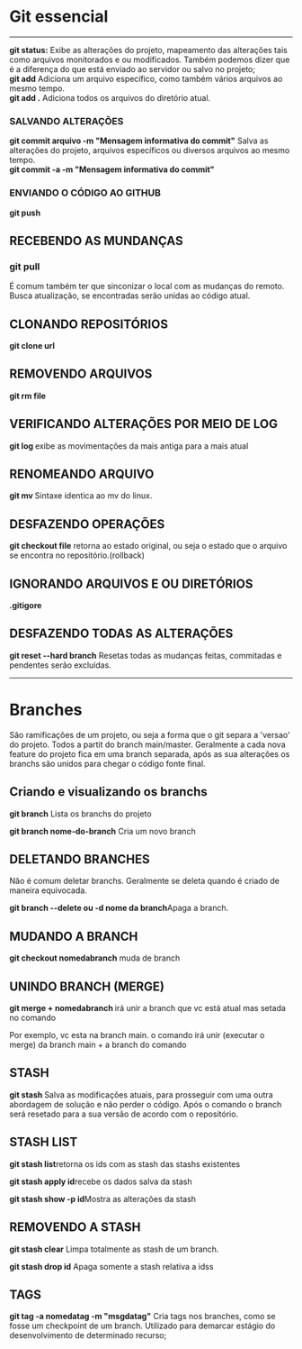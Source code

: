 <h1>Git essencial</h1>
<hr>
<b>git status:</b> Exibe as alterações do projeto, mapeamento das alterações tais como arquivos monitorados e ou modificados. Também podemos dizer que é a diferença do que está enviado ao servidor ou salvo no projeto;
<br>
<b>git add</b> Adiciona um arquivo  específico, como também vários arquivos ao mesmo tempo.<br>
<b>git add .</b> Adiciona todos os arquivos do diretório atual.<br>
<h3>SALVANDO ALTERAÇÕES</h3>
<b>git commit arquivo -m "Mensagem informativa do commit"</b>  Salva as alterações do projeto, arquivos específicos ou diversos arquivos ao mesmo tempo.<br>
<b>git commit -a -m "Mensagem informativa do commit"</b>
<h3>ENVIANDO O CÓDIGO AO GITHUB</h3>
<b>git push</b> 
<h2>RECEBENDO AS MUNDANÇAS</H2>
<h3>git pull</h3>É comum também ter que sinconizar o local com as mudanças do remoto. Busca atualização, se encontradas serão unidas ao código atual.
<h2>CLONANDO REPOSITÓRIOS</H2>
<b>git clone url</b>
<h2>REMOVENDO ARQUIVOS</H2>
<b>git rm file</b>
<h2>VERIFICANDO ALTERAÇÕES POR MEIO DE LOG</H2>
<b> git log </b> exibe as movimentações da mais antiga para a mais atual
<h2>RENOMEANDO ARQUIVO</H2>
<b>git mv </b> Sintaxe identica ao mv do linux.
<h2>DESFAZENDO OPERAÇÕES</h2>
<b>git checkout file</b> retorna ao estado original, ou seja o estado que o arquivo se encontra no repositório.(rollback)
<h2>IGNORANDO ARQUIVOS E OU DIRETÓRIOS</h2>
<b>.gitigore</b>
<h2>DESFAZENDO TODAS AS ALTERAÇÕES</h2>
<b>git reset --hard branch</b> Resetas todas as mudanças feitas, commitadas e pendentes serão excluídas.
<hr>
<h1>Branches</h1>
<p>São ramificações de um projeto, ou seja a forma que o git separa a 'versao' do projeto. Todos a partit do branch main/master. Geralmente a cada nova feature do projeto fica em uma branch separada, após as sua alterações os branchs são unidos para chegar o código fonte final.</p>
<h2>Criando e visualizando os branchs</h2>
<p><b>git branch</b> Lista os branchs do projeto</p>
<p><b>git branch nome-do-branch</b> Cria um novo branch</p>
<h2>DELETANDO BRANCHES</h2>
<p>Não é comum deletar branchs. Geralmente se deleta quando é criado de maneira equivocada.</p>
<p><b>git branch --delete ou -d nome da branch</b>Apaga a branch.</p>
<h2>MUDANDO A BRANCH</h2>
<p><b>git checkout nomedabranch</b> muda de branch</p>
<h2>UNINDO  BRANCH (MERGE)</h2>
<p><b>git merge + nomedabranch </b> irá unir a branch que vc está atual mas setada no comando</p>
<p>Por exemplo, vc esta na branch main. o comando irá unir (executar o merge) da branch main + a branch do comando</p>
<h2>STASH</h2>
<p><b>git stash </b> Salva as modificações atuais, para prosseguir com uma outra abordagem de solução e não perder o código. Após o comando o branch será resetado para a sua versão de acordo com o repositório.</p>
<h2>STASH LIST</h2>
<p><b>git stash list</b>retorna os ids com as stash das stashs existentes</p>
<p><b>git stash apply id</b>recebe os dados salva da stash</p>
<p><b>git stash show -p id</b>Mostra as alterações da stash</p>
<h2>REMOVENDO A STASH</h2>
<p><b>git stash clear</b> Limpa totalmente as stash de um branch.</p>
<p><b>git stash drop id</b> Apaga somente a stash relativa a idss</p>
<h2>TAGS</h2>
<p><b>git tag -a nomedatag -m "msgdatag"</b> Cria tags nos branches, como se fosse um checkpoint de um branch. Utilizado para demarcar estágio do desenvolvimento de determinado recurso;</p>


